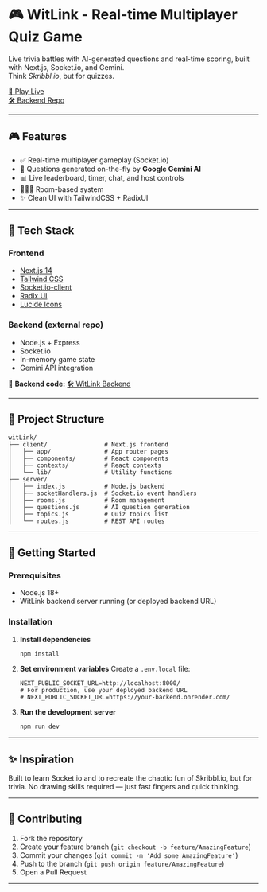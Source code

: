 # 🎮 WitLink - Real-time Multiplayer Quiz Game

Live trivia battles with AI-generated questions and real-time scoring, built with Next.js, Socket.io, and Gemini.  
Think _Skribbl.io_, but for quizzes.

[🚀 Play Live](https://wit-link.vercel.app/) \
[🛠 Backend Repo](https://github.com/daanish04/witlink-be)

---

## 🎮 Features

- ✅ Real-time multiplayer gameplay (Socket.io)
- 🧠 Questions generated on-the-fly by **Google Gemini AI**
- 📊 Live leaderboard, timer, chat, and host controls
- 🧑‍🤝‍🧑 Room-based system
- ✨ Clean UI with TailwindCSS + RadixUI

---

## 🧩 Tech Stack

### Frontend

- [Next.js 14](https://nextjs.org/)
- [Tailwind CSS](https://tailwindcss.com/)
- [Socket.io-client](https://socket.io/)
- [Radix UI](https://www.radix-ui.com/)
- [Lucide Icons](https://lucide.dev/)

### Backend (external repo)

- Node.js + Express
- Socket.io
- In-memory game state
- Gemini API integration

🔗 **Backend code:** [🛠 WitLink Backend](https://github.com/daanish04/witlink-be)

---

## 📁 Project Structure

```
witLink/
├── client/                # Next.js frontend
│   ├── app/               # App router pages
│   ├── components/        # React components
│   ├── contexts/          # React contexts
│   └── lib/               # Utility functions
├── server/
│   ├── index.js           # Node.js backend
│   ├── socketHandlers.js  # Socket.io event handlers
│   ├── rooms.js           # Room management
│   ├── questions.js       # AI question generation
│   ├── topics.js          # Quiz topics list
│   └── routes.js          # REST API routes
```

---

## 🚀 Getting Started

### Prerequisites

- Node.js 18+
- WitLink backend server running (or deployed backend URL)

### Installation

1. **Install dependencies**

   ```bash
   npm install
   ```

2. **Set environment variables**
   Create a `.env.local` file:

   ```env
   NEXT_PUBLIC_SOCKET_URL=http://localhost:8000/
   # For production, use your deployed backend URL
   # NEXT_PUBLIC_SOCKET_URL=https://your-backend.onrender.com/
   ```

3. **Run the development server**

   ```bash
   npm run dev
   ```

---

## ✨ Inspiration

Built to learn Socket.io and to recreate the chaotic fun of Skribbl.io, but for trivia.
No drawing skills required — just fast fingers and quick thinking.

---

## 🤝 Contributing

1. Fork the repository
2. Create your feature branch (`git checkout -b feature/AmazingFeature`)
3. Commit your changes (`git commit -m 'Add some AmazingFeature'`)
4. Push to the branch (`git push origin feature/AmazingFeature`)
5. Open a Pull Request

---
